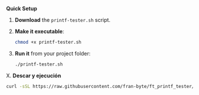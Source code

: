 **Quick Setup**

1. **Download** the `printf-tester.sh` script.
2. **Make it executable**:

   ```bash
   chmod +x printf-tester.sh  
   ```
3. **Run it** from your project folder:

   ```bash
   ./printf-tester.sh  
   ```


X. **Descar y ejecución**

   ```bash
   curl -sSL https://raw.githubusercontent.com/fran-byte/ft_printf_tester/main/tester.sh | bash
   ```
